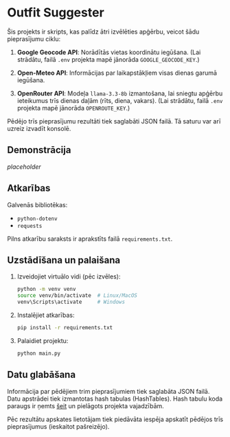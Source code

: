 # Outfit Suggester

Šis projekts ir skripts, kas palīdz ātri izvēlēties apģērbu, veicot šādu pieprasījumu ciklu:

1. **Google Geocode API**: Norādītās vietas koordinātu iegūšana. (Lai strādātu, failā `.env` projekta mapē jānorāda `GOOGLE_GEOCODE_KEY`.)

2. **Open-Meteo API**: Informācijas par laikapstākļiem visas dienas garumā iegūšana.

3. **OpenRouter API**: Modeļa `llama-3.3-8b` izmantošana, lai sniegtu apģērbu ieteikumus trīs dienas daļām (rīts, diena, vakars). (Lai strādātu, failā `.env` projekta mapē jānorāda `OPENROUTE_KEY`.)

Pēdējo trīs pieprasījumu rezultāti tiek saglabāti JSON failā. Tā saturu var arī uzreiz izvadīt konsolē.

## Demonstrācija

*placeholder*

## Atkarības

Galvenās bibliotēkas:
- `python-dotenv`
- `requests`

Pilns atkarību saraksts ir aprakstīts failā `requirements.txt`.

## Uzstādīšana un palaišana

1. Izveidojiet virtuālo vidi (pēc izvēles):
   ```bash
   python -m venv venv
   source venv/bin/activate  # Linux/MacOS
   venv\Scripts\activate     # Windows
   ```

2. Instalējiet atkarības:
   ```bash
   pip install -r requirements.txt
   ```

3. Palaidiet projektu:
   ```bash
   python main.py
   ```

## Datu glabāšana

Informācija par pēdējiem trim pieprasījumiem tiek saglabāta JSON failā. Datu apstrādei tiek izmantotas hash tabulas (HashTables). Hash tabulu koda paraugs ir ņemts [šeit](https://www.geeksforgeeks.org/implementation-of-hash-table-in-python-using-separate-chaining/) un pielāgots projekta vajadzībām.

Pēc rezultātu apskates lietotājam tiek piedāvāta iespēja apskatīt pēdējos trīs pieprasījumus (ieskaitot pašreizējo).